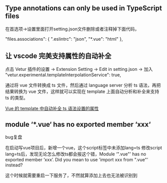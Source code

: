 ## Type annotations can only be used in TypeScript files
在首选项->设置里面打开setting.json文件删除或者注释掉下面代码，

 "files.associations": {
     ".eslintrc": "json",
     "*.vue": "html"
 },

 ## 让 vscode 完美支持属性的自动补全
点击 Vetur 插件的设置 -> Extension Setting -> Edit in setting.json -> 加入 "vetur.experimental.templateInterpolationService": true,

通过将 vue 文件转换成 ts 文件，然后通过 language server 分析 ts 语法，再把结果转换为 vue 文件，这样就可以实现在 template 上面自动分析和补全来支持 ts 的类型。

[Vue 的 template 中自动补全 ts 语法设置的属性](https://blog.csdn.net/qq_40282732/article/details/109608374)

## module ‘*.vue‘ has no exported member ‘xxx‘
bug复盘

在启动写vue项目后，新增一个vue，这个script标签中未添加lang=ts 修改script lang=ts后，发现无论怎么修改ts都会报这个错，Module ‘".vue"’ has no exported member ‘xxx’. Did you mean to use 'import xxx from ".vue"’ instead?

这个时候就需要重启一下服务了，不然就算添加上去也无法被识别到
